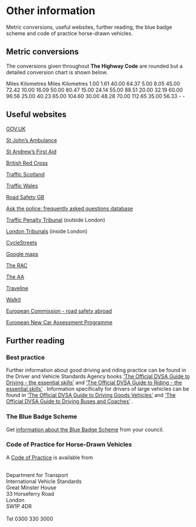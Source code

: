
# Other information

Metric conversions, useful websites, further reading, the blue badge scheme and code of practice horse-drawn vehicles.

## Metric conversions

The conversions given throughout **The Highway Code** are rounded but a detailed conversion chart is shown below.

Miles Kilometres Miles Kilometres 1.00 1.61 40.00 64.37 5.00 8.05 45.00 72.42 10.00 16.09 50.00 80.47 15.00 24.14 55.00 88.51 20.00 32.19 60.00 96.56 25.00 40.23 65.00 104.60 30.00 48.28 70.00 112.65 35.00 56.33 - -
## Useful websites

[GOV.UK](http://www.gov.uk)

[St John’s Ambulance](http://www.sja.org.uk/sja/default.aspx)

[St Andrew’s First Aid](http://www.firstaid.org.uk/)

[British Red Cross](http://www.redcross.org.uk/)

[Traffic Scotland](http://trafficscotland.org/)

[Traffic Wales](http://www.traffic-wales.com)

[Road Safety GB](http://www.roadsafetygb.org.uk/)

[Ask the police: frequently asked questions database](https://www.askthe.police.uk/default.mth)

[Traffic Penalty Tribunal](http://www.trafficpenaltytribunal.gov.uk) (outside London)

[London Tribunals](https://www.londontribunals.gov.uk/) (inside London)

[CycleStreets](http://www.cyclestreets.net)

[Google maps](http://maps.google.co.uk)

[The RAC](http://www.rac.co.uk/route-planner)

[The AA](http://www.theaa.com/route-planner)

[Traveline](http://www.traveline.info)

[Walkit](http://www.walkit.com)

[European Commission - road safety abroad](http://ec.europa.eu/transport/road_safety/going_abroad/index_en.htm)

[European New Car Assessment Programme](http://www.euroncap.com/en)

## Further reading

### Best practice

Further information about good driving and riding practice can be found in the Driver and Vehicle Standards Agency books [‘The Official DVSA Guide to Driving - the essential skills’](http://www.safedrivingforlife.info/shop/product/official-dvsa-guide-driving-essential-skills-book) and [‘The Official DVSA Guide to Riding - the essential skills’](http://www.safedrivingforlife.info/shop/product/official-dvsa-guide-riding-essential-skills-book-book) . Information specifically for drivers of large vehicles can be found in [‘The Official DVSA Guide to Driving Goods Vehicles’](http://www.safedrivingforlife.info/shop/product/official-dvsa-guide-driving-goods-vehicles-book-book) and [‘The Official DVSA Guide to Driving Buses and Coaches’](http://www.safedrivingforlife.info/shop/product/official-dvsa-guide-driving-buses-and-coaches-book-book) .

### The Blue Badge Scheme

Get [information about the Blue Badge Scheme](https://www.gov.uk/blue-badge-scheme-information-council) from your council.

### Code of Practice for Horse-Drawn Vehicles

A [Code of Practice](https://www.gov.uk/government/publications/code-of-practice-for-horse-drawn-vehicles) is available from

<br/> Department for Transport <br/> International Vehicle Standards <br/> Great Minster House <br/> 33 Horseferry Road <br/> London <br/> SW1P 4DR <br/> <br/> Tel 0300 330 3000 <br/> <br/>

